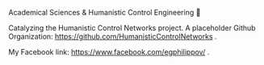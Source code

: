 Academical Sciences &amp; Humanistic Control Engineering 💚

Catalyzing the Humanistic Control Networks project. A placeholder Github Organization: https://github.com/HumanisticControlNetworks .

My Facebook link: https://www.facebook.com/egphilippov/ .

<!--
**egphilippov/egphilippov** is a ✨ _special_ ✨ repository because its `README.md` (this file) appears on your GitHub profile.

Here are some ideas to get you started:

- 🔭 I’m currently working on ...
- 🌱 I’m currently learning ...
- 👯 I’m looking to collaborate on ...
- 🤔 I’m looking for help with ...
- 💬 Ask me about ...
- 📫 How to reach me: ...
- 😄 Pronouns: ...
- ⚡ Fun fact: ...
-->
